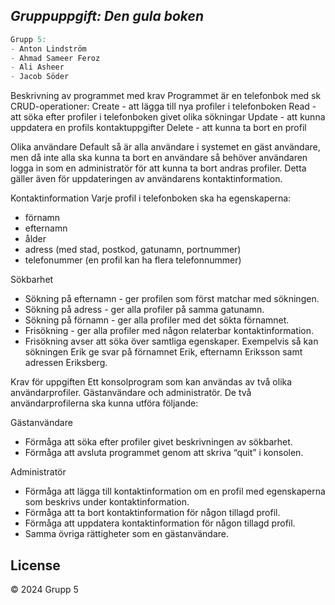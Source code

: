 ## _Gruppuppgift: Den gula boken_
```C#
Grupp 5: 
- Anton Lindström
- Ahmad Sameer Feroz
- Ali Asheer
- Jacob Söder
```
Beskrivning av programmet med krav Programmet är en telefonbok med sk CRUD-operationer:
 Create - att lägga till nya profiler i telefonboken
 Read - att söka efter profiler i telefonboken givet olika sökningar
 Update - att kunna uppdatera en profils kontaktuppgifter 
 Delete - att kunna ta bort en profil

Olika användare 
Default så är alla användare i systemet en gäst användare, men då inte alla ska kunna ta bort en användare så behöver användaren logga in som en administratör för att kunna ta bort andras profiler. Detta gäller även för uppdateringen av användarens kontaktinformation.

Kontaktinformation
Varje profil i telefonboken ska ha egenskaperna:
 - förnamn
 - efternamn
 - ålder
 - adress (med stad, postkod, gatunamn, portnummer)
 - telefonummer (en profil kan ha flera telefonnummer)

Sökbarhet
 - Sökning på efternamn - ger profilen som först matchar med sökningen.
 - Sökning på adress - ger alla profiler på samma gatunamn.
 - Sökning på förnamn - ger alla profiler med det sökta förnamnet.
 - Frisökning - ger alla profiler med någon relaterbar kontaktinformation.
 - Frisökning avser att söka över samtliga egenskaper. Exempelvis så kan sökningen Erik ge svar på förnamnet Erik, efternamn Eriksson samt adressen Eriksberg.

Krav för uppgiften
 Ett konsolprogram som kan användas av två olika användarprofiler. Gästanvändare och administratör. De två användarprofilerna ska kunna utföra följande:

Gästanvändare
 - Förmåga att söka efter profiler givet beskrivningen av sökbarhet.
 - Förmåga att avsluta programmet genom att skriva “quit” i konsolen.

Administratör
 - Förmåga att lägga till kontaktinformation om en profil med egenskaperna som beskrivs under kontaktinformation.
 - Förmåga att ta bort kontaktinformation för någon tillagd profil.
 - Förmåga att uppdatera kontaktinformation för någon tillagd profil.
 - Samma övriga rättigheter som en gästanvändare.




## License

© 2024 Grupp 5

